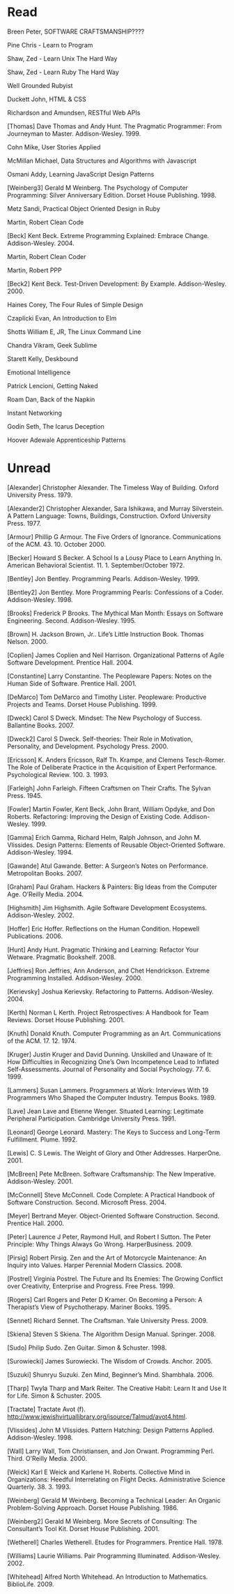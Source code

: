 # Read


Breen Peter, SOFTWARE CRAFTSMANSHIP????


Pine Chris - Learn to Program

Shaw, Zed - Learn Unix The Hard Way

Shaw, Zed - Learn Ruby The Hard Way

Well Grounded Rubyist

Duckett John, HTML & CSS

Richardson and Amundsen, RESTful Web APIs

[Thomas] Dave Thomas and Andy Hunt. The Pragmatic Programmer: From Journeyman to Master. Addison-Wesley. 1999.

Cohn Mike, User Stories Applied

McMillan Michael, Data Structures and Algorithms with Javascript

Osmani Addy, Learning JavaScript Design Patterns

[Weinberg3] Gerald M Weinberg. The Psychology of Computer Programming: Silver Anniversary Edition. Dorset House Publishing. 1998.

Metz Sandi, Practical Object Oriented Design in Ruby

Martin, Robert Clean Code

[Beck] Kent Beck. Extreme Programming Explained: Embrace Change. Addison-Wesley. 2004.

Martin, Robert Clean Coder

Martin, Robert PPP

[Beck2] Kent Beck. Test-Driven Development: By Example. Addison-Wesley. 2000.

Haines Corey, The Four Rules of Simple Design

Czaplicki Evan, An Introduction to Elm

Shotts William E, JR, The Linux Command Line

Chandra Vikram, Geek Sublime

Starett Kelly, Deskbound

Emotional Intelligence

Patrick Lencioni, Getting Naked

Roam Dan, Back of the Napkin

Instant Networking

Godin Seth, The Icarus Deception

Hoover Adewale Apprenticeship Patterns

# Unread

[Alexander] Christopher Alexander. The Timeless Way of Building. Oxford University Press. 1979.

[Alexander2] Christopher Alexander, Sara Ishikawa, and Murray Silverstein. A Pattern Language: Towns, Buildings, Construction. Oxford University Press. 1977.

[Armour] Phillip G Armour. The Five Orders of Ignorance. Communications of the ACM. 43. 10. October 2000.

[Becker] Howard S Becker. A School Is a Lousy Place to Learn Anything In. American Behavioral Scientist. 11. 1. September/October 1972.

[Bentley] Jon Bentley. Programming Pearls. Addison-Wesley. 1999.

[Bentley2] Jon Bentley. More Programming Pearls: Confessions of a Coder. Addison-Wesley. 1998.

[Brooks] Frederick P Brooks. The Mythical Man Month: Essays on Software Engineering. Second. Addison-Wesley. 1995.

[Brown] H. Jackson Brown, Jr.. Life’s Little Instruction Book. Thomas Nelson. 2000.

[Coplien] James Coplien and Neil Harrison. Organizational Patterns of Agile Software Development. Prentice Hall. 2004.

[Constantine] Larry Constantine. The Peopleware Papers: Notes on the Human Side of Software. Prentice Hall. 2001.

[DeMarco] Tom DeMarco and Timothy Lister. Peopleware: Productive Projects and Teams. Dorset House Publishing. 1999.

[Dweck] Carol S Dweck. Mindset: The New Psychology of Success. Ballantine Books. 2007.

[Dweck2] Carol S Dweck. Self-theories: Their Role in Motivation, Personality, and Development. Psychology Press. 2000.

[Ericsson] K. Anders Ericsson, Ralf Th. Krampe, and Clemens Tesch-Romer. The Role of Deliberate Practice in the Acquisition of Expert Performance. Psychological Review. 100. 3. 1993.

[Farleigh] John Farleigh. Fifteen Craftsmen on Their Crafts. The Sylvan Press. 1945.

[Fowler] Martin Fowler, Kent Beck, John Brant, William Opdyke, and Don Roberts. Refactoring: Improving the Design of Existing Code. Addison-Wesley. 1999.

[Gamma] Erich Gamma, Richard Helm, Ralph Johnson, and John M. Vlissides. Design Patterns: Elements of Reusable Object-Oriented Software. Addison-Wesley. 1994.

[Gawande] Atul Gawande. Better: A Surgeon’s Notes on Performance. Metropolitan Books. 2007.

[Graham] Paul Graham. Hackers & Painters: Big Ideas from the Computer Age. O’Reilly Media. 2004.

[Highsmith] Jim Highsmith. Agile Software Development Ecosystems. Addison-Wesley. 2002.

[Hoffer] Eric Hoffer. Reflections on the Human Condition. Hopewell Publications. 2006.

[Hunt] Andy Hunt. Pragmatic Thinking and Learning: Refactor Your Wetware. Pragmatic Bookshelf. 2008.

[Jeffries] Ron Jeffries, Ann Anderson, and Chet Hendrickson. Extreme Programming Installed. Addison-Wesley. 2000.

[Kerievsky] Joshua Kerievsky. Refactoring to Patterns. Addison-Wesley. 2004.

[Kerth] Norman L Kerth. Project Retrospectives: A Handbook for Team Reviews. Dorset House Publishing. 2001.

[Knuth] Donald Knuth. Computer Programming as an Art. Communications of the ACM. 17. 12. 1974.

[Kruger] Justin Kruger and David Dunning. Unskilled and Unaware of It: How Difficulties in Recognizing One’s Own Incompetence Lead to Inflated Self-Assessments. Journal of Personality and Social Psychology. 77. 6. 1999.

[Lammers] Susan Lammers. Programmers at Work: Interviews With 19 Programmers Who Shaped the Computer Industry. Tempus Books. 1989.

[Lave] Jean Lave and Etienne Wenger. Situated Learning: Legitimate Peripheral Participation. Cambridge University Press. 1991.

[Leonard] George Leonard. Mastery: The Keys to Success and Long-Term Fulfillment. Plume. 1992.

[Lewis] C. S Lewis. The Weight of Glory and Other Addresses. HarperOne. 2001.

[McBreen] Pete McBreen. Software Craftsmanship: The New Imperative. Addison-Wesley. 2001.

[McConnell] Steve McConnell. Code Complete: A Practical Handbook of Software Construction. Second. Microsoft Press. 2004.

[Meyer] Bertrand Meyer. Object-Oriented Software Construction. Second. Prentice Hall. 2000.

[Peter] Laurence J Peter, Raymond Hull, and Robert I Sutton. The Peter Principle: Why Things Always Go Wrong. HarperBusiness. 2009.

[Pirsig] Robert Pirsig. Zen and the Art of Motorcycle Maintenance: An Inquiry into Values. Harper Perennial Modern Classics. 2008.

[Postrel] Virginia Postrel. The Future and Its Enemies: The Growing Conflict over Creativity, Enterprise and Progress. Free Press. 1999.

[Rogers] Carl Rogers and Peter D Kramer. On Becoming a Person: A Therapist’s View of Psychotherapy. Mariner Books. 1995.

[Sennet] Richard Sennet. The Craftsman. Yale University Press. 2009.

[Skiena] Steven S Skiena. The Algorithm Design Manual. Springer. 2008.

[Sudo] Philip Sudo. Zen Guitar. Simon & Schuster. 1998.

[Surowiecki] James Surowiecki. The Wisdom of Crowds. Anchor. 2005.

[Suzuki] Shunryu Suzuki. Zen Mind, Beginner’s Mind. Shambhala. 2006.

[Tharp] Twyla Tharp and Mark Reiter. The Creative Habit: Learn It and Use It for Life. Simon & Schuster. 2005.

[Tractate] Tractate Avot (f). http://www.jewishvirtuallibrary.org/jsource/Talmud/avot4.html.

[Vlissides] John M Vlissides. Pattern Hatching: Design Patterns Applied. Addison-Wesley. 1998.

[Wall] Larry Wall, Tom Christiansen, and Jon Orwant. Programming Perl. Third. O’Reilly Media. 2000.

[Weick] Karl E Weick and Karlene H. Roberts. Collective Mind in Organizations: Heedful Interrelating on Flight Decks. Administrative Science Quarterly. 38. 3. 1993.

[Weinberg] Gerald M Weinberg. Becoming a Technical Leader: An Organic Problem-Solving Approach. Dorset House Publishing. 1986.

[Weinberg2] Gerald M Weinberg. More Secrets of Consulting: The Consultant’s Tool Kit. Dorset House Publishing. 2001.

[Wetherell] Charles Wetherell. Etudes for Programmers. Prentice Hall. 1978.

[Williams] Laurie Williams. Pair Programming Illuminated. Addison-Wesley. 2002.

[Whitehead] Alfred North Whitehead. An Introduction to Mathematics. BiblioLife. 2009.
